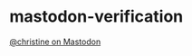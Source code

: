 # mastodon-verification
<a rel="me noopener" href="https://ruby.social/@christine" target="_blank">@christine on Mastodon</a>
